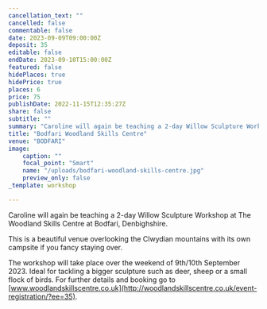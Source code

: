 ```yaml
---
cancellation_text: ""
cancelled: false
commentable: false
date: 2023-09-09T09:00:00Z
deposit: 35
editable: false
endDate: 2023-09-10T15:00:00Z
featured: false
hidePlaces: true
hidePrice: true
places: 6
price: 75
publishDate: 2022-11-15T12:35:27Z
share: false
subtitle: ""
summary: "Caroline will again be teaching a 2-day Willow Sculpture Workshop at The Woodland Skills Centre at Bodfari, Denbighshire.  This is a beautiful venue overlooking the Clwydian mountains with its own campsite if you fancy staying over.  The workshop will take place over the weekend of 12th/13th September 2020. Ideal for tackling a bigger sculpture such as deer, sheep or a small flock of birds. For further details and booking go to www.woodlandskillscentre.co.uk."
title: "Bodfari Woodland Skills Centre"
venue: "BODFARI"
image:
    caption: ""
    focal_point: "Smart"
    name: "/uploads/bodfari-woodland-skills-centre.jpg"
    preview_only: false
_template: workshop

---
```

Caroline will again be teaching a 2-day Willow Sculpture Workshop at The Woodland Skills Centre at Bodfari, Denbighshire.

This is a beautiful venue overlooking the Clwydian mountains with its own campsite if you fancy staying over.

The workshop will take place over the weekend of 9th/10th September 2023. Ideal for tackling a bigger sculpture such as deer, sheep or a small flock of birds. For further details and booking go to [www.woodlandskillscentre.co.uk](http://woodlandskillscentre.co.uk/event-registration/?ee=35).